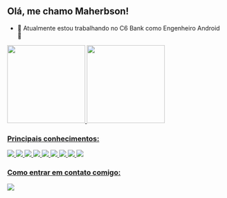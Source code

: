 ## Olá, me chamo Maherbson!

- 🔭 Atualmente estou trabalhando no C6 Bank como Engenheiro Android :iphone:

<div>
<a href="https://github.com/maherbson">
<img height="180em" src="https://github-readme-stats.vercel.app/api/top-langs/?username=maherbson&layout=compact&langs_count=7&theme=dracula" />
<img height="180em" src="https://github-readme-stats.vercel.app/api?username=maherbson&show_icons=true&theme=dracula&include_all_commits=true&count_private=true" />
</div>
  
### Principais conhecimentos:
<div>
  <img src="https://img.shields.io/badge/Kotlin-0095D5?&style=for-the-badge&logo=kotlin&logoColor=white"/>
  <img src="https://img.shields.io/badge/Android_Studio-3DDC84?style=for-the-badge&logo=android-studio&logoColor=white"/>
  <img src="https://img.shields.io/badge/Android-3DDC84?style=for-the-badge&logo=android&logoColor=white"/>
  <img src="https://img.shields.io/badge/GIT-E44C30?style=for-the-badge&logo=git&logoColor=white"/>
  <img src="https://img.shields.io/badge/circleci-343434?style=for-the-badge&logo=circleci&logoColor=white"/>
  <img src="https://img.shields.io/badge/firebase-ffca28?style=for-the-badge&logo=firebase&logoColor=black"/>
  <img src="https://img.shields.io/badge/SQLite-07405E?style=for-the-badge&logo=sqlite&logoColor=white"/>
  <img src="https://img.shields.io/badge/Jira-0052CC?style=for-the-badge&logo=Jira&logoColor=white"/>
  <img src="https://img.shields.io/badge/material%20design-757575?style=for-the-badge&logo=material%20design&logoColor=white"/>
</div>

  
### Como entrar em contato comigo:
<div>
  <a href="https://www.linkedin.com/in/maherbsondantas" target="_blank"><img src="https://img.shields.io/badge/-LinkedIn-%230077B5?style=for-the-badge&logo=linkedin&logoColor=white" target="_blank"></a>   
</div>
